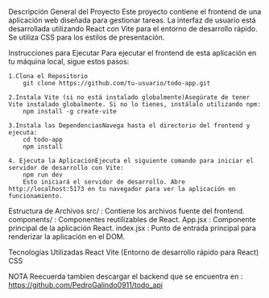 Descripción General del Proyecto
Este proyecto contiene el frontend de una aplicación web diseñada para gestionar tareas. La interfaz de usuario está desarrollada utilizando React con Vite para el entorno de desarrollo rápido. Se utiliza CSS para los estilos de presentación.

Instrucciones para Ejecutar
Para ejecutar el frontend de esta aplicación en tu máquina local, sigue estos pasos:

    1.Clona el Repositorio
        git clone https://github.com/tu-usuario/todo-app.git

    2.Instala Vite (si no está instalado globalmente)Asegúrate de tener Vite instalado globalmente. Si no lo tienes, instálalo utilizando npm:
        npm install -g create-vite

    3.Instala las DependenciasNavega hasta el directorio del frontend y ejecuta:
        cd todo-app
        npm install

    4. Ejecuta la AplicaciónEjecuta el siguiente comando para iniciar el servidor de desarrollo con Vite:
        npm run dev
        Esto iniciará el servidor de desarrollo. Abre http://localhost:5173 en tu navegador para ver la aplicación en funcionamiento.

Estructura de Archivos
    src/ : Contiene los archivos fuente del frontend.
    components/ : Componentes reutilizables de React.
    App.jsx : Componente principal de la aplicación React.
    index.jsx : Punto de entrada principal para renderizar la aplicación en el DOM.

Tecnologías Utilizadas
    React
    Vite (Entorno de desarrollo rápido para React)
    CSS

NOTA
    Reecuerda tambien descargar el backend que se encuentra en : https://github.com/PedroGalindo0911/todo_api
